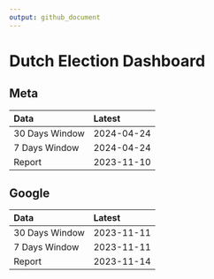 ```yaml
---
output: github_document
---
```


# Dutch Election Dashboard



## Meta


|Data           |Latest     |
|:--------------|:----------|
|30 Days Window |2024-04-24 |
|7 Days Window  |2024-04-24 |
|Report         |2023-11-10 |

## Google


|Data           |Latest     |
|:--------------|:----------|
|30 Days Window |2023-11-11 |
|7 Days Window  |2023-11-11 |
|Report         |2023-11-14 |
